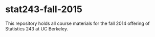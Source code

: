 # stat243-fall-2015
This repository holds all course materials for the fall 2014 offering of Statistics 243 at UC Berkeley.
